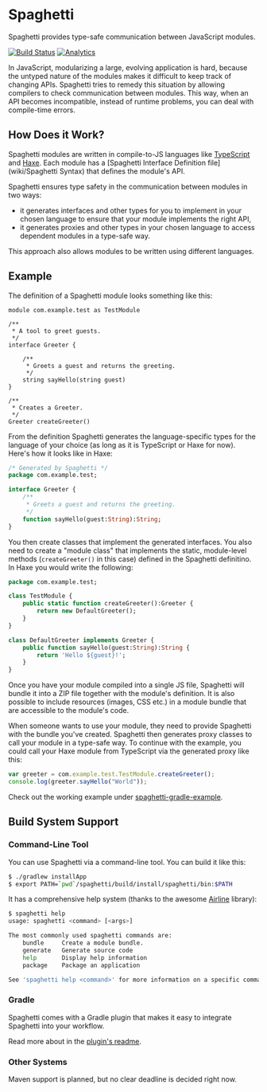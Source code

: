 Spaghetti
=========

Spaghetti provides type-safe communication between JavaScript modules.

[![Build Status](https://travis-ci.org/prezi/spaghetti.svg)](https://travis-ci.org/prezi/spaghetti)
[![Analytics](https://ga-beacon.appspot.com/UA-54695510-1/github.com/prezi/spaghetti)](https://github.com/igrigorik/ga-beacon)

In JavaScript, modularizing a large, evolving application is hard, because the untyped nature of the modules makes it difficult to keep track of changing APIs. Spaghetti tries to remedy this situation by allowing compilers to check communication between modules. This way, when an API becomes incompatible, instead of runtime problems, you can deal with compile-time errors.

## How Does it Work?

Spaghetti modules are written in compile-to-JS languages like [TypeScript](http://typescriptlang.org) and [Haxe](http://haxe.org). Each module has a [Spaghetti Interface Definition file](wiki/Spaghetti Syntax) that defines the module's API.

Spaghetti ensures type safety in the communication between modules in two ways:

* it generates interfaces and other types for you to implement in your chosen language to ensure that your module implements the right API,
* it generates proxies and other types in your chosen language to access dependent modules in a type-safe way.

This approach also allows modules to be written using different languages.

## Example

The definition of a Spaghetti module looks something like this:

```
module com.example.test as TestModule

/**
 * A tool to greet guests.
 */
interface Greeter {

    /**
     * Greets a guest and returns the greeting.
     */
    string sayHello(string guest)
}

/**
 * Creates a Greeter.
 */
Greeter createGreeter()
```

From the definition Spaghetti generates the language-specific types for the language of your choice (as long as it is TypeScript or Haxe for now). Here's how it looks like in Haxe:

```haxe
/* Generated by Spaghetti */
package com.example.test;

interface Greeter {
    /**
     * Greets a guest and returns the greeting.
     */
    function sayHello(guest:String):String;
}
```

You then create classes that implement the generated interfaces. You also need to create a "module class" that implements the static, module-level methods (`createGreeter()` in this case) defined in the Spaghetti definitino. In Haxe you would write the following:

```haxe
package com.example.test;

class TestModule {
    public static function createGreeter():Greeter {
        return new DefaultGreeter();
    }
}

class DefaultGreeter implements Greeter {
    public function sayHello(guest:String):String {
        return 'Hello ${guest}!';
    }
}
```

Once you have your module compiled into a single JS file, Spaghetti will bundle it into a ZIP file together with the module's definition. It is also possible to include resources (images, CSS etc.) in a module bundle that are accessible to the module's code.

When someone wants to use your module, they need to provide Spaghetti with the bundle you've created. Spaghetti then generates proxy classes to call your module in a type-safe way. To continue with the example, you could call your Haxe module from TypeScript via the generated proxy like this:

```typescript
var greeter = com.example.test.TestModule.createGreeter();
console.log(greeter.sayHello("World"));
```

Check out the working example under [spaghetti-gradle-example](spaghetti-gradle-example).

## Build System Support

### Command-Line Tool

You can use Spaghetti via a command-line tool. You can build it like this:

```bash
$ ./gradlew installApp
$ export PATH=`pwd`/spaghetti/build/install/spaghetti/bin:$PATH
```

It has a comprehensive help system (thanks to the awesome [Airline](https://github.com/airlift/airline) library):

```bash
$ spaghetti help
usage: spaghetti <command> [<args>]

The most commonly used spaghetti commands are:
    bundle     Create a module bundle.
    generate   Generate source code
    help       Display help information
    package    Package an application

See 'spaghetti help <command>' for more information on a specific command.
```

### Gradle

Spaghetti comes with a Gradle plugin that makes it easy to integrate Spaghetti into your workflow.

Read more about in the [plugin's readme](gradle-spaghetti-plugin/README.md).

### Other Systems

Maven support is planned, but no clear deadline is decided right now.
